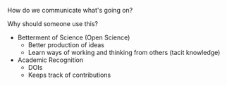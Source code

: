 How do we communicate what's going on?

Why should someone use this?

* Betterment of Science (Open Science)
  * Better production of ideas
  * Learn ways of working and thinking from others (tacit knowledge)
* Academic Recognition
  * DOIs
  * Keeps track of contributions
